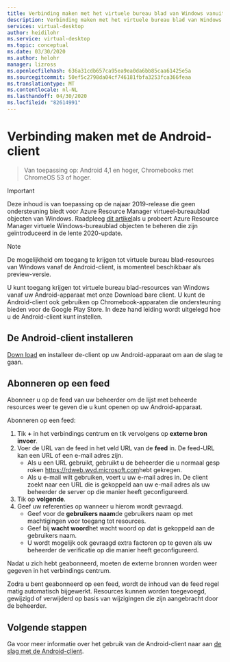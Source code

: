```yaml
---
title: Verbinding maken met het virtuele bureau blad van Windows vanuit Android-Azure
description: Verbinding maken met het virtuele bureau blad van Windows met behulp van de Android-client.
services: virtual-desktop
author: heidilohr
ms.service: virtual-desktop
ms.topic: conceptual
ms.date: 03/30/2020
ms.author: helohr
manager: lizross
ms.openlocfilehash: 636a31cdb657ca95ea9ea0da6bb85caa61425e5a
ms.sourcegitcommit: 50ef5c2798da04cf746181fbfa3253fca366feaa
ms.translationtype: MT
ms.contentlocale: nl-NL
ms.lasthandoff: 04/30/2020
ms.locfileid: "82614991"
---
```

# <a name="connect-with-the-android-client"></a>Verbinding maken met de Android-client

> Van toepassing op: Android 4,1 en hoger, Chromebooks met ChromeOS 53 of hoger.

>[!IMPORTANT]
>Deze inhoud is van toepassing op de najaar 2019-release die geen ondersteuning biedt voor Azure Resource Manager virtueel-bureaublad objecten van Windows. Raadpleeg [dit artikel](../connect-android.md)als u probeert Azure Resource Manager virtuele Windows-bureaublad objecten te beheren die zijn geïntroduceerd in de lente 2020-update.

>[!NOTE]
> De mogelijkheid om toegang te krijgen tot virtuele bureau blad-resources van Windows vanaf de Android-client, is momenteel beschikbaar als preview-versie.

U kunt toegang krijgen tot virtuele bureau blad-resources van Windows vanaf uw Android-apparaat met onze Download bare client. U kunt de Android-client ook gebruiken op Chromebook-apparaten die ondersteuning bieden voor de Google Play Store. In deze hand leiding wordt uitgelegd hoe u de Android-client kunt instellen.

## <a name="install-the-android-client"></a>De Android-client installeren

[Down load](https://play.google.com/store/apps/details?id=com.microsoft.rdc.androidx) en installeer de-client op uw Android-apparaat om aan de slag te gaan.

## <a name="subscribe-to-a-feed"></a>Abonneren op een feed

Abonneer u op de feed van uw beheerder om de lijst met beheerde resources weer te geven die u kunt openen op uw Android-apparaat.

Abonneren op een feed:

1. Tik **+** in het verbindings centrum en tik vervolgens op **externe bron invoer**.
2. Voer de URL van de feed in het veld URL van de **feed** in. De feed-URL kan een URL of een e-mail adres zijn.
   - Als u een URL gebruikt, gebruikt u de beheerder die u normaal gesp roken <https://rdweb.wvd.microsoft.com>hebt gekregen.
   - Als u e-mail wilt gebruiken, voert u uw e-mail adres in. De client zoekt naar een URL die is gekoppeld aan uw e-mail adres als uw beheerder de server op die manier heeft geconfigureerd.
3. Tik op **volgende**.
4. Geef uw referenties op wanneer u hierom wordt gevraagd.
   - Geef voor de **gebruikers naam**de gebruikers naam op met machtigingen voor toegang tot resources.
   - Geef bij **wacht woord**het wacht woord op dat is gekoppeld aan de gebruikers naam.
   - U wordt mogelijk ook gevraagd extra factoren op te geven als uw beheerder de verificatie op die manier heeft geconfigureerd.

Nadat u zich hebt geabonneerd, moeten de externe bronnen worden weer gegeven in het verbindings centrum.

Zodra u bent geabonneerd op een feed, wordt de inhoud van de feed regel matig automatisch bijgewerkt. Resources kunnen worden toegevoegd, gewijzigd of verwijderd op basis van wijzigingen die zijn aangebracht door de beheerder.

## <a name="next-steps"></a>Volgende stappen

Ga voor meer informatie over het gebruik van de Android-client naar aan [de slag met de Android-client](/windows-server/remote/remote-desktop-services/clients/remote-desktop-android/).